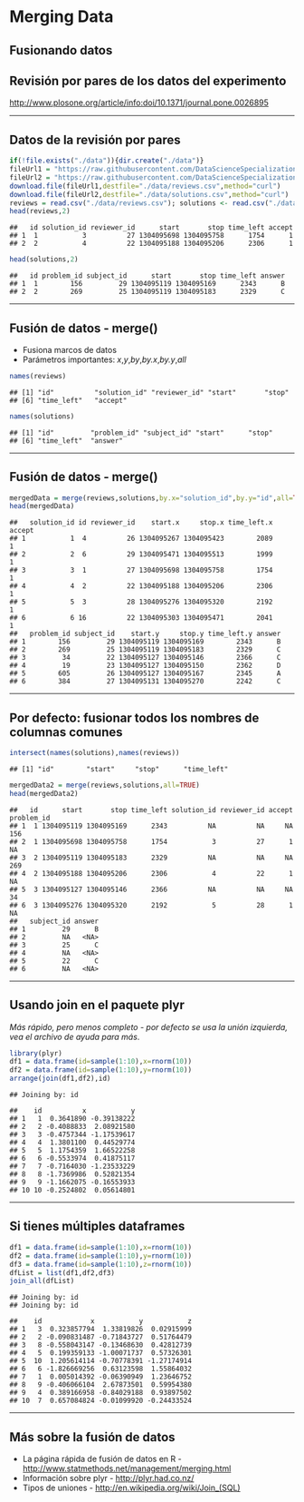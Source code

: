 Merging Data
================

## Fusionando datos

## Revisión por pares de los datos del experimento

<http://www.plosone.org/article/info:doi/10.1371/journal.pone.0026895>

------------------------------------------------------------------------

## Datos de la revisión por pares

``` r
if(!file.exists("./data")){dir.create("./data")}
fileUrl1 = "https://raw.githubusercontent.com/DataScienceSpecialization/courses/master/03_GettingData/03_05_mergingData/data/reviews.csv"
fileUrl2 = "https://raw.githubusercontent.com/DataScienceSpecialization/courses/master/03_GettingData/03_05_mergingData/data/solutions.csv"
download.file(fileUrl1,destfile="./data/reviews.csv",method="curl")
download.file(fileUrl2,destfile="./data/solutions.csv",method="curl")
reviews = read.csv("./data/reviews.csv"); solutions <- read.csv("./data/solutions.csv")
head(reviews,2)
```

    ##   id solution_id reviewer_id      start       stop time_left accept
    ## 1  1           3          27 1304095698 1304095758      1754      1
    ## 2  2           4          22 1304095188 1304095206      2306      1

``` r
head(solutions,2)
```

    ##   id problem_id subject_id      start       stop time_left answer
    ## 1  1        156         29 1304095119 1304095169      2343      B
    ## 2  2        269         25 1304095119 1304095183      2329      C

------------------------------------------------------------------------

## Fusión de datos - merge()

-   Fusiona marcos de datos
-   Parámetros importantes: *x*,*y*,*by*,*by.x*,*by.y*,*all*

``` r
names(reviews)
```

    ## [1] "id"          "solution_id" "reviewer_id" "start"       "stop"       
    ## [6] "time_left"   "accept"

``` r
names(solutions)
```

    ## [1] "id"         "problem_id" "subject_id" "start"      "stop"      
    ## [6] "time_left"  "answer"

------------------------------------------------------------------------

## Fusión de datos - merge()

``` r
mergedData = merge(reviews,solutions,by.x="solution_id",by.y="id",all=TRUE)
head(mergedData)
```

    ##   solution_id id reviewer_id    start.x     stop.x time_left.x accept
    ## 1           1  4          26 1304095267 1304095423        2089      1
    ## 2           2  6          29 1304095471 1304095513        1999      1
    ## 3           3  1          27 1304095698 1304095758        1754      1
    ## 4           4  2          22 1304095188 1304095206        2306      1
    ## 5           5  3          28 1304095276 1304095320        2192      1
    ## 6           6 16          22 1304095303 1304095471        2041      1
    ##   problem_id subject_id    start.y     stop.y time_left.y answer
    ## 1        156         29 1304095119 1304095169        2343      B
    ## 2        269         25 1304095119 1304095183        2329      C
    ## 3         34         22 1304095127 1304095146        2366      C
    ## 4         19         23 1304095127 1304095150        2362      D
    ## 5        605         26 1304095127 1304095167        2345      A
    ## 6        384         27 1304095131 1304095270        2242      C

------------------------------------------------------------------------

## Por defecto: fusionar todos los nombres de columnas comunes

``` r
intersect(names(solutions),names(reviews))
```

    ## [1] "id"        "start"     "stop"      "time_left"

``` r
mergedData2 = merge(reviews,solutions,all=TRUE)
head(mergedData2)
```

    ##   id      start       stop time_left solution_id reviewer_id accept problem_id
    ## 1  1 1304095119 1304095169      2343          NA          NA     NA        156
    ## 2  1 1304095698 1304095758      1754           3          27      1         NA
    ## 3  2 1304095119 1304095183      2329          NA          NA     NA        269
    ## 4  2 1304095188 1304095206      2306           4          22      1         NA
    ## 5  3 1304095127 1304095146      2366          NA          NA     NA         34
    ## 6  3 1304095276 1304095320      2192           5          28      1         NA
    ##   subject_id answer
    ## 1         29      B
    ## 2         NA   <NA>
    ## 3         25      C
    ## 4         NA   <NA>
    ## 5         22      C
    ## 6         NA   <NA>

------------------------------------------------------------------------

## Usando join en el paquete plyr

*Más rápido, pero menos completo - por defecto se usa la unión
izquierda, vea el archivo de ayuda para más*.

``` r
library(plyr)
df1 = data.frame(id=sample(1:10),x=rnorm(10))
df2 = data.frame(id=sample(1:10),y=rnorm(10))
arrange(join(df1,df2),id)
```

    ## Joining by: id

    ##    id          x           y
    ## 1   1  0.3641890 -0.39138222
    ## 2   2 -0.4088833  2.08921580
    ## 3   3 -0.4757344 -1.17539617
    ## 4   4  1.3801100  0.44529774
    ## 5   5  1.1754359  1.66522258
    ## 6   6 -0.5533974  0.41875117
    ## 7   7 -0.7164030 -1.23533229
    ## 8   8 -1.7369986  0.52821354
    ## 9   9 -1.1662075 -0.16553933
    ## 10 10 -0.2524802  0.05614801

------------------------------------------------------------------------

## Si tienes múltiples dataframes

``` r
df1 = data.frame(id=sample(1:10),x=rnorm(10))
df2 = data.frame(id=sample(1:10),y=rnorm(10))
df3 = data.frame(id=sample(1:10),z=rnorm(10))
dfList = list(df1,df2,df3)
join_all(dfList)
```

    ## Joining by: id
    ## Joining by: id

    ##    id            x           y           z
    ## 1   3  0.323857794  1.33819826  0.02915999
    ## 2   2 -0.090831487 -0.71843727  0.51764479
    ## 3   8 -0.558043147 -0.13468630  0.42812739
    ## 4   5  0.199359133 -1.00071737  0.57326301
    ## 5  10  1.205614114 -0.70778391 -1.27174914
    ## 6   6 -1.826669256  0.63123598  1.55864032
    ## 7   1  0.005014392 -0.06390949  1.23646752
    ## 8   9 -0.406066104  2.67873501  0.59954380
    ## 9   4  0.389166958 -0.84029188  0.93897502
    ## 10  7  0.657084824 -0.01099920 -0.24433524

------------------------------------------------------------------------

## Más sobre la fusión de datos

-   La página rápida de fusión de datos en R -
    <http://www.statmethods.net/management/merging.html>
-   Información sobre plyr - <http://plyr.had.co.nz/>
-   Tipos de uniones - <http://en.wikipedia.org/wiki/Join_(SQL)>
